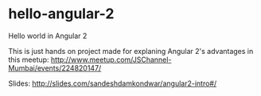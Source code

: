 # hello-angular-2
Hello world in Angular 2

This is just hands on project made for explaning Angular 2's advantages in this meetup:
http://www.meetup.com/JSChannel-Mumbai/events/224820147/

Slides:
http://slides.com/sandeshdamkondwar/angular2-intro#/

